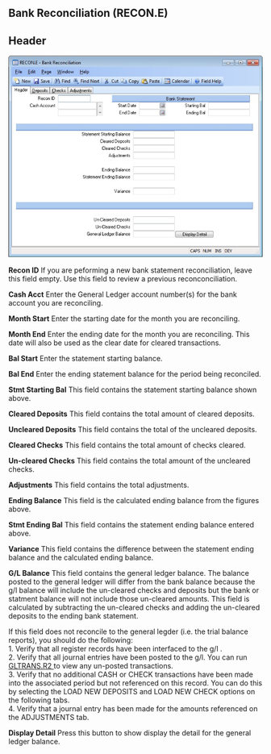 ##  Bank Reconciliation (RECON.E)

<PageHeader />

##  Header

![](./RECON-E-1.jpg)

**Recon ID** If you are peforming a new bank statement reconciliation, leave
this field empty. Use this field to review a previous reconconciliation.  
  
**Cash Acct** Enter the General Ledger account number(s) for the bank account
you are reconciling.  
  
**Month Start** Enter the starting date for the month you are reconciling.  
  
**Month End** Enter the ending date for the month you are reconciling. This
date will also be used as the clear date for cleared transactions.  
  
**Bal Start** Enter the statement starting balance.  
  
**Bal End** Enter the ending statement balance for the period being
reconciled.  
  
**Stmt Starting Bal** This field contains the statement starting balance shown
above.  
  
**Cleared Deposits** This field contains the total amount of cleared deposits.  
  
**Uncleared Deposits** This field contains the total of the uncleared
deposits.  
  
**Cleared Checks** This field contains the total amount of checks cleared.  
  
**Un-cleared Checks** This field contains the total amount of the uncleared
checks.  
  
**Adjustments** This field contains the total adjustments.  
  
**Ending Balance** This field is the calculated ending balance from the
figures above.  
  
**Stmt Ending Bal** This field contains the statement ending balance entered
above.  
  
**Variance** This field contains the difference between the statement ending
balance and the calculated ending balance.  
  
**G/L Balance** This field contains the general ledger balance. The balance
posted to the general ledger will differ from the bank balance because the g/l
balance will include the un-cleared checks and deposits but the bank or
statment balance will not include those un-cleared amounts. This field is
calculated by subtracting the un-cleared checks and adding the un-cleared
deposits to the ending bank statement.  
  
If this field does not reconcile to the general legder (i.e. the trial balance
reports), you should do the following:  
1\. Verify that all register records have been interfaced to the g/l .  
2\. Verify that all journal entries have been posted to the g/l. You can run [ GLTRANS.R2 ](GLTRANS-R2/README.md) to view any un-posted transactions.   
3\. Verify that no additional CASH or CHECK transactions have been made into
the associated period but not referenced on this record. You can do this by
selecting the LOAD NEW DEPOSITS and LOAD NEW CHECK options on the following
tabs.  
4\. Verify that a journal entry has been made for the amounts referenced on
the ADJUSTMENTS tab.  
  
**Display Detail** Press this button to show display the detail for the
general ledger balance.  
  
  
<badge text= "Version 8.10.57" vertical="middle" />

<PageFooter />